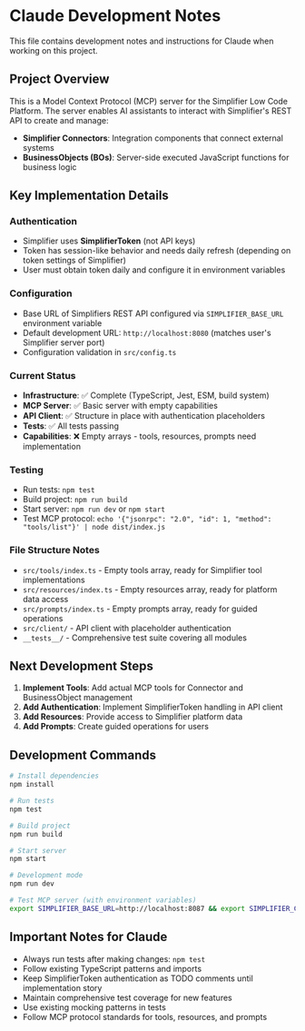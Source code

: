 # Claude Development Notes

This file contains development notes and instructions for Claude when working on this project.

## Project Overview

This is a Model Context Protocol (MCP) server for the Simplifier Low Code Platform. The server enables AI assistants to interact with Simplifier's REST API to create and manage:

- **Simplifier Connectors**: Integration components that connect external systems
- **BusinessObjects (BOs)**: Server-side executed JavaScript functions for business logic

## Key Implementation Details

### Authentication
- Simplifier uses **SimplifierToken** (not API keys)
- Token has session-like behavior and needs daily refresh (depending on token settings of Simplifier)
- User must obtain token daily and configure it in environment variables

### Configuration
- Base URL of Simplifiers REST API configured via `SIMPLIFIER_BASE_URL` environment variable
- Default development URL: `http://localhost:8080` (matches user's Simplifier server port)
- Configuration validation in `src/config.ts`

### Current Status
- **Infrastructure**: ✅ Complete (TypeScript, Jest, ESM, build system)
- **MCP Server**: ✅ Basic server with empty capabilities
- **API Client**: ✅ Structure in place with authentication placeholders
- **Tests**: ✅ All tests passing
- **Capabilities**: ❌ Empty arrays - tools, resources, prompts need implementation

### Testing
- Run tests: `npm test`
- Build project: `npm run build`
- Start server: `npm run dev` or `npm start`
- Test MCP protocol: `echo '{"jsonrpc": "2.0", "id": 1, "method": "tools/list"}' | node dist/index.js`

### File Structure Notes
- `src/tools/index.ts` - Empty tools array, ready for Simplifier tool implementations
- `src/resources/index.ts` - Empty resources array, ready for platform data access
- `src/prompts/index.ts` - Empty prompts array, ready for guided operations
- `src/client/` - API client with placeholder authentication
- `__tests__/` - Comprehensive test suite covering all modules

## Next Development Steps

1. **Implement Tools**: Add actual MCP tools for Connector and BusinessObject management
2. **Add Authentication**: Implement SimplifierToken handling in API client
3. **Add Resources**: Provide access to Simplifier platform data
4. **Add Prompts**: Create guided operations for users

## Development Commands

```bash
# Install dependencies
npm install

# Run tests
npm test

# Build project
npm run build

# Start server
npm start

# Development mode
npm run dev

# Test MCP server (with environment variables)
export SIMPLIFIER_BASE_URL=http://localhost:8087 && export SIMPLIFIER_CREDENTIALS_FILE=credentials.json && echo '{"jsonrpc": "2.0", "id": 1, "method": "tools/list"}' | node dist/index.js
```

## Important Notes for Claude

- Always run tests after making changes: `npm test`
- Follow existing TypeScript patterns and imports
- Keep SimplifierToken authentication as TODO comments until implementation story
- Maintain comprehensive test coverage for new features
- Use existing mocking patterns in tests
- Follow MCP protocol standards for tools, resources, and prompts